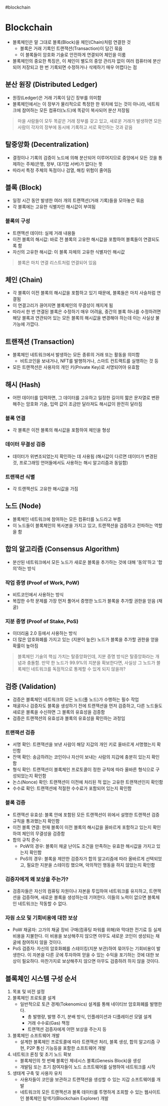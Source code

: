 #blockchain

# Blockchain
- 블록체인은 말 그대로 블록(Block)을 체인(Chain)처럼 연결한 것
	- 블록은 거래 기록인 트랜잭션(Transaction)이 담긴 묶음
	- 이 블록들이 암호화 기술로 안전하게 연결되어 체인을 이룸
- 블록체인의 중요한 특징은, 이 체인이 별도의 중앙 관리자 없이 여러 컴퓨터에 분산되어 저장되고 한 번 기록되면 수정하거나 삭제하기 매우 어렵다는 점


## 분산 원장 (Distributed Ledger)
- 원장(Ledger)은 거래 기록이 담긴 장부를 의미함
- 블록체인에서는 이 장부가 물리적으로 특정한 한 위치에 있는 것이 아니라, 네트워크에 참여하는 모든 컴퓨터(노드)에 똑같이 복사되어 분산 저장됨

> 마을 사람들이 모두 똑같은 거래 장부를 갖고 있고, 새로운 거래가 발생하면 모든 사람이 각자의 장부에 동시에 기록하고 서로 확인하는 것과 같음

## 탈중앙화 (Decentralization)
- 결정이나 기록의 검증이 노드에 의해 분산되어 이루어지므로 중앙에서 모든 것을 통제하는 주체(은행, 정부, 대기업 서버)가 없다는 뜻
- 따라서 특정 주체의 독점이나 검열, 해킹 위험이 줄어듬

## 블록 (Block)
- 일정 시간 동안 발생한 여러 개의 트랜잭션(거래 기록)들을 모아놓은 묶음
- 각 블록에는 고유한 식별자인 해시값이 부여됨

### 블록의 구성
- 트랜잭션 데이터: 실제 거래 내용들
- 이전 블록의 해시값: 바로 전 블록의 고유한 해시값을 포함하여 블록들이 연결되도록 함
- 자신의 고유한 해시값: 이 블록 자체의 고유한 식별자인 해시값

> 블록은 마치 연결 리스트처럼 연결되어 있음


## 체인 (Chain)
- 각 블록이 이전 블록의 해시값을 포함하고 있기 때문에, 블록들은 마치 사슬처럼 연결됨
- 이 연결고리가 끊어지면 블록체인의 무결성이 깨지게 됨
- 따라서 한 번 연결된 블록은 수정하기 매우 어려움, 중간의 블록 하나를 수정하려면 해당 블록과 연관되어 있는 모든 블록의 해시값을 변경해야 하는데 이는 사실상 불가능에 가깝다.

## 트랜잭션 (Transaction)
- 블록체인 네트워크에서 발생하는 모든 종류의 거래 또는 활동을 의미함
	- 비트코인을 보내거나, NFT를 발행하거나, 스마트 컨트랙트를 실행하는 것 등
- 모든 트랜잭션은 사용자의 개인 키(Private Key)로 서명되어야 유효함

## 해시 (Hash)
- 어떤 데이터를 입력하면, 그 데이터를 고유하고 일정한 길이의 짧은 문자열로 변환해주는 암호화 기술, 입력 값이 조금만 달라져도 해시값이 완전히 달라짐

### 블록 연결
- 각 블록은 이전 블록의 해시값을 포함하여 체인을 형성

### 데이터 무결성 검증
- 데이터가 위변조되었는지 확인하는 데 사용됨 (해시값이 다르면 데이터가 변경된 것, 프로그래밍 언어들에서도 사용하는 해시 알고리즘과 동일함)

### 트랜잭션 식별
- 각 트랜잭션도 고유한 해시값을 가짐

## 노드 (Node)
- 블록체인 네트워크에 참여하는 모든 컴퓨터를 노드라고 부름
- 이 노드들이 블록체인의 복사본을 가지고 있고, 트랜잭션을 검증하고 전파하는 역할을 함

## 합의 알고리즘 (Consensus Algorithm)
- 분산된 네트워크에서 모든 노드가 새로운 블록을 추가하는 것에 대해 '동의'하고 '합의'하는 방식

### 작업 증명 (Proof of Work, PoW)
- 비트코인에서 사용하는 방식
- 복잡한 수학 문제를 가장 먼저 풀어서 증명한 노드가 블록을 추가할 권한을 얻음 (채굴)

### 지분 증명 (Proof of Stake, PoS)
- 이더리움 2.0 등에서 사용하는 방식
- 더 많은 암호화폐를 가지고 있는 (지분이 높은) 노드가 블록을 추가할 권한을 얻을 확률이 높아짐

> 블록체인 기술의 핵심 가치는 탈중앙화인데, 지분 증명 방식은 탈중앙화라는 개념과 충돌함.
> 만약 한 노드가 99.9%의 지분을 확보한다면, 사실상 그 노드가 블록체인 네트워크를 독점적으로 통제할 수 있게 되지 않을까?

## 검증 (Validation)
- 검증은 블록체인 네트워크의 모든 노드(풀 노드)가 수행하는 필수 작업
- 채굴자나 검증자도 블록을 생성하기 전에 트랜잭션을 먼저 검증하고, 다른 노드들도 새로운 블록을 수신하면 그 블록의 유효성을 검증함
- 검증은 트랜잭션의 유효성과 블록의 유효성을 확인하는 과정임

### 트랜잭션 검증
- 서명 확인: 트랜잭션을 보낸 사람이 해당 지갑의 개인 키로 올바르게 서명했는지 확인함
- 잔액 확인: 송금하려는 코인이나 자산이 보내는 사람의 지갑에 충분히 있는지 확인함
- 형식 확인: 트랜잭션이 블록체인 프로토콜이 정한 규칙에 따라 올바른 형식으로 구성되었는지 확인함
- 논스(Nonce) 확인: 트랜잭션이 이전에 처리된 적 없는 고유한 트랜잭션인지 확인함
- 수수료 확인: 트랜잭션에 적절한 수수료가 포함되어 있는지 확인함

### 블록 검증
- 트랜잭션 유효성: 블록 안에 포함된 모든 트랜잭션이 위에서 설명한 트랜잭션 검증 규칙을 통과했는지 확인함
- 이전 블록 연결: 현재 블록이 이전 블록의 해시값을 올바르게 포함하고 있는지 확인하여 체인의 무결성을 검증함
- 합의 규칙 준수:
	- PoW의 경우: 블록이 채굴 난이도 조건을 만족하는 유효한 해시값을 가지고 있는지 확인함
	- PoS의 경우: 블록을 제안한 검증자가 합의 알고리즘에 따라 올바르게 선택되었고, 필요한 지분을 스테이킹 했으며, 악의적인 행동을 하지 않았는지 확인함

### 검증자에게 왜 보상을 주는가?
- 검증자들은 자신의 컴퓨팅 자원이나 자본을 투입하여 네트워크를 유지하고, 트랜잭션을 검증하며, 새로운 블록을 생성하는데 기여한다. 이들의 노력이 없으면 블록체인 네트워크는 작동할 수 없다.

### 자원 소모 및 기회비용에 대한 보상
- PoW 채굴자: 고가의 채굴 장비 구매(컴퓨팅 파워를 위해)와 막대한 전기료 등 실제 비용을 지불한다. 이 비용을 보상해주지 않으면 아무도 새로운 코인이 생성되는 채굴에 참여하지 않을 것이다. 
- PoS 검증자: 자신의 암호화폐를 스테이킹(지분 보관)하여 묶어두는 기회비용이 발생한다. 이 자본을 다른 곳에 투자하여 얻을 수 있는 수익을 포기하는 것에 대한 보상이 필요하다. 마찬가지로 보상해주지 않으면 아무도 검증하려 하지 않을 것이다.



## 블록체인 시스템 구성 순서
1. 목표 및 비전 설정
2. 블록체인 프로토콜 설계
	 - 일반적으로 토큰 경제(Tokenomics) 설계를 통해 네이티브 암호화폐를 발행한다.
		- 총 발행량, 발행 주기, 분배 방식, 인플레이션과 디플레이션 모델 설계
		- 거래 수수료(Gas) 책정
		- 트랜잭션 검증자에게 어떤 보상을 주는지 등
3. 블록체인 소프트웨어 개발
	- 설계한 블록체인 프로토콜에 따라 트랜잭션 처리, 블록 생성, 합의 알고리즘 구현, P2P 통신 기능등을 포함한 소프트웨어 개발
4. 네트워크 론칭 및 초기 노드 확보
	- 블록체인의 첫 번째 블록인 제네시스 블록(Genesis Block)을 생성
	- 개발팀 또는 초기 참여자들이 노드 소프트웨어를 실행하여 네트워크를 시작
5. 생태계 구축 및 사용자 유치
	- 사용자들이 코인을 보관하고 트랜잭션을 생성할 수 있는 지갑 소프트웨어를 개발
	- 네트워크의 모든 트랜잭션과 블록 데이터를 투명하게 조회할 수 있는 웹사이트인 블록체인 탐색기(Blockchain Explorer) 개발
